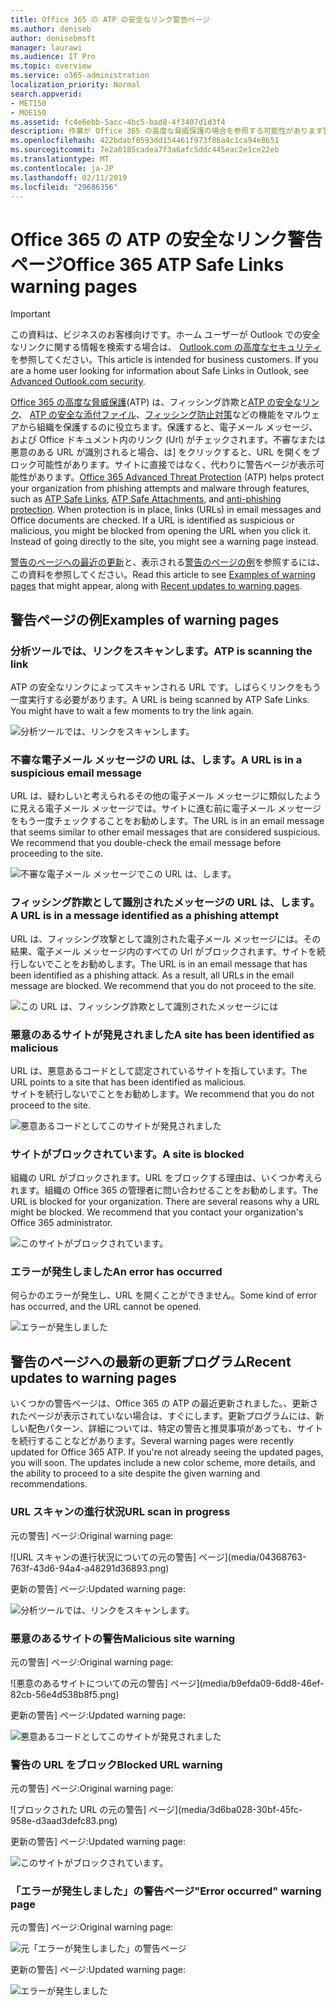 ```yaml
---
title: Office 365 の ATP の安全なリンク警告ページ
ms.author: deniseb
author: denisebmsft
manager: laurawi
ms.audience: IT Pro
ms.topic: overview
ms.service: o365-administration
localization_priority: Normal
search.appverid:
- MET150
- MOE150
ms.assetid: fc4e6ebb-5acc-4bc5-bad8-4f3407d1d3f4
description: 作業が Office 365 の高度な脅威保護の場合を参照する可能性があります警告ページの概要を取得します。
ms.openlocfilehash: 422bdabf0593dd154461f973f86a4c1ca94e8651
ms.sourcegitcommit: 7e2a0185cadea7f3a6afc5ddc445eac2e1ce22eb
ms.translationtype: MT
ms.contentlocale: ja-JP
ms.lasthandoff: 02/11/2019
ms.locfileid: "29686356"
---
```

# <a name="office-365-atp-safe-links-warning-pages"></a><span data-ttu-id="94bf9-103">Office 365 の ATP の安全なリンク警告ページ</span><span class="sxs-lookup"><span data-stu-id="94bf9-103">Office 365 ATP Safe Links warning pages</span></span>

> [!IMPORTANT]
> <span data-ttu-id="94bf9-p101">この資料は、ビジネスのお客様向けです。ホーム ユーザーが Outlook での安全なリンクに関する情報を検索する場合は、 [Outlook.com の高度なセキュリティ](https://support.office.com/article/advanced-outlook-com-security-for-office-365-subscribers-882d2243-eab9-4545-a58a-b36fee4a46e2)を参照してください。</span><span class="sxs-lookup"><span data-stu-id="94bf9-p101">This article is intended for business customers. If you are a home user looking for information about Safe Links in Outlook, see [Advanced Outlook.com security](https://support.office.com/article/advanced-outlook-com-security-for-office-365-subscribers-882d2243-eab9-4545-a58a-b36fee4a46e2).</span></span>

<span data-ttu-id="94bf9-p102">[Office 365 の高度な脅威保護](office-365-atp.md)(ATP) は、フィッシング詐欺と[ATP の安全なリンク](atp-safe-links.md)、 [ATP の安全な添付ファイル](atp-safe-attachments.md)、[フィッシング防止対策](anti-phishing-protection.md)などの機能をマルウェアから組織を保護するのに役立ちます。保護すると、電子メール メッセージ、および Office ドキュメント内のリンク (Url) がチェックされます。不審なまたは悪意のある URL が識別されると場合、は] をクリックすると、URL を開くをブロック可能性があります。サイトに直接ではなく、代わりに警告ページが表示可能性があります。</span><span class="sxs-lookup"><span data-stu-id="94bf9-p102">[Office 365 Advanced Threat Protection](office-365-atp.md) (ATP) helps protect your organization from phishing attempts and malware through features, such as [ATP Safe Links](atp-safe-links.md), [ATP Safe Attachments](atp-safe-attachments.md), and [anti-phishing protection](anti-phishing-protection.md). When protection is in place, links (URLs) in email messages and Office documents are checked. If a URL is identified as suspicious or malicious, you might be blocked from opening the URL when you click it. Instead of going directly to the site, you might see a warning page instead.</span></span> 
  
<span data-ttu-id="94bf9-110">[警告のページへの最近の更新](atp-safe-links-warning-pages.md#updates)と、表示される[警告のページの例](atp-safe-links-warning-pages.md#examples)を参照するには、この資料を参照してください。</span><span class="sxs-lookup"><span data-stu-id="94bf9-110">Read this article to see [Examples of warning pages](atp-safe-links-warning-pages.md#examples) that might appear, along with [Recent updates to warning pages](atp-safe-links-warning-pages.md#updates).</span></span>
  
## <a name="examples-of-warning-pages"></a><span data-ttu-id="94bf9-111">警告ページの例</span><span class="sxs-lookup"><span data-stu-id="94bf9-111">Examples of warning pages</span></span>

### <a name="atp-is-scanning-the-link"></a><span data-ttu-id="94bf9-112">分析ツールでは、リンクをスキャンします。</span><span class="sxs-lookup"><span data-stu-id="94bf9-112">ATP is scanning the link</span></span>

<span data-ttu-id="94bf9-p103">ATP の安全なリンクによってスキャンされる URL です。しばらくリンクをもう一度実行する必要があります。</span><span class="sxs-lookup"><span data-stu-id="94bf9-p103">A URL is being scanned by ATP Safe Links. You might have to wait a few moments to try the link again.</span></span>

![分析ツールでは、リンクをスキャンします。](media/ee8dd5ed-6b91-4248-b054-12b719e8d0ed.png)

### <a name="a-url-is-in-a-suspicious-email-message"></a><span data-ttu-id="94bf9-116">不審な電子メール メッセージの URL は、します。</span><span class="sxs-lookup"><span data-stu-id="94bf9-116">A URL is in a suspicious email message</span></span>

<span data-ttu-id="94bf9-p104">URL は、疑わしいと考えられるその他の電子メール メッセージに類似したように見える電子メール メッセージでは。サイトに進む前に電子メール メッセージをもう一度チェックすることをお勧めします。</span><span class="sxs-lookup"><span data-stu-id="94bf9-p104">The URL is in an email message that seems similar to other email messages that are considered suspicious. We recommend that you double-check the email message before proceeding to the site.</span></span>

![不審な電子メール メッセージでこの URL は、します。](media/33f57923-23e3-4b0f-838b-6ad589ba897b.png)

### <a name="a-url-is-in-a-message-identified-as-a-phishing-attempt"></a><span data-ttu-id="94bf9-120">フィッシング詐欺として識別されたメッセージの URL は、します。</span><span class="sxs-lookup"><span data-stu-id="94bf9-120">A URL is in a message identified as a phishing attempt</span></span>

<span data-ttu-id="94bf9-p105">URL は、フィッシング攻撃として識別された電子メール メッセージには。その結果、電子メール メッセージ内のすべての Url がブロックされます。サイトを続行しないでことをお勧めします。</span><span class="sxs-lookup"><span data-stu-id="94bf9-p105">The URL is in an email message that has been identified as a phishing attack. As a result, all URLs in the email message are blocked. We recommend that you do not proceed to the site.</span></span>

![この URL は、フィッシング詐欺として識別されたメッセージには](media/6e544a28-0604-4821-aba6-d5a57bb917e5.png)

### <a name="a-site-has-been-identified-as-malicious"></a><span data-ttu-id="94bf9-125">悪意のあるサイトが発見されました</span><span class="sxs-lookup"><span data-stu-id="94bf9-125">A site has been identified as malicious</span></span>

<span data-ttu-id="94bf9-126">URL は、悪意あるコードとして認定されているサイトを指しています。</span><span class="sxs-lookup"><span data-stu-id="94bf9-126">The URL points to a site that has been identified as malicious.</span></span>  <br/> <span data-ttu-id="94bf9-127">サイトを続行しないでことをお勧めします。</span><span class="sxs-lookup"><span data-stu-id="94bf9-127">We recommend that you do not proceed to the site.</span></span>

![悪意あるコードとしてこのサイトが発見されました](media/058883c8-23f0-4672-9c1c-66b084796177.png)

### <a name="a-site-is-blocked"></a><span data-ttu-id="94bf9-129">サイトがブロックされています。</span><span class="sxs-lookup"><span data-stu-id="94bf9-129">A site is blocked</span></span>

<span data-ttu-id="94bf9-p106">組織の URL がブロックされます。URL をブロックする理由は、いくつか考えられます。組織の Office 365 の管理者に問い合わせることをお勧めします。</span><span class="sxs-lookup"><span data-stu-id="94bf9-p106">The URL is blocked for your organization. There are several reasons why a URL might be blocked. We recommend that you contact your organization's Office 365 administrator.</span></span>

![このサイトがブロックされています。](media/6b4bda2d-a1e6-419e-8b10-588e83c3af3f.png)

### <a name="an-error-has-occurred"></a><span data-ttu-id="94bf9-134">エラーが発生しました</span><span class="sxs-lookup"><span data-stu-id="94bf9-134">An error has occurred</span></span>

<span data-ttu-id="94bf9-135">何らかのエラーが発生し、URL を開くことができません。</span><span class="sxs-lookup"><span data-stu-id="94bf9-135">Some kind of error has occurred, and the URL cannot be opened.</span></span>

![エラーが発生しました](media/2f7465a4-1cf4-4c1c-b7d4-3c07e4b795b4.png)

## <a name="recent-updates-to-warning-pages"></a><span data-ttu-id="94bf9-137">警告のページへの最新の更新プログラム</span><span class="sxs-lookup"><span data-stu-id="94bf9-137">Recent updates to warning pages</span></span>

<span data-ttu-id="94bf9-p107">いくつかの警告ページは、Office 365 の ATP の最近更新されました。、更新されたページが表示されていない場合は、すぐにします。更新プログラムには、新しい配色パターン、詳細については、特定の警告と推奨事項があっても、サイトを続行することなどがあります。</span><span class="sxs-lookup"><span data-stu-id="94bf9-p107">Several warning pages were recently updated for Office 365 ATP. If you're not already seeing the updated pages, you will soon. The updates include a new color scheme, more details, and the ability to proceed to a site despite the given warning and recommendations.</span></span>

### <a name="url-scan-in-progress"></a><span data-ttu-id="94bf9-141">URL スキャンの進行状況</span><span class="sxs-lookup"><span data-stu-id="94bf9-141">URL scan in progress</span></span>

<span data-ttu-id="94bf9-142">元の警告] ページ:</span><span class="sxs-lookup"><span data-stu-id="94bf9-142">Original warning page:</span></span>

![URL スキャンの進行状況についての元の警告] ページ](media/04368763-763f-43d6-94a4-a48291d36893.png)

<span data-ttu-id="94bf9-144">更新の警告] ページ:</span><span class="sxs-lookup"><span data-stu-id="94bf9-144">Updated warning page:</span></span>

![分析ツールでは、リンクをスキャンします。](media/ee8dd5ed-6b91-4248-b054-12b719e8d0ed.png)

### <a name="malicious-site-warning"></a><span data-ttu-id="94bf9-146">悪意のあるサイトの警告</span><span class="sxs-lookup"><span data-stu-id="94bf9-146">Malicious site warning</span></span>

<span data-ttu-id="94bf9-147">元の警告] ページ:</span><span class="sxs-lookup"><span data-stu-id="94bf9-147">Original warning page:</span></span>

![悪意のあるサイトについての元の警告] ページ](media/b9efda09-6dd8-46ef-82cb-56e4d538b8f5.png)

<span data-ttu-id="94bf9-149">更新の警告] ページ:</span><span class="sxs-lookup"><span data-stu-id="94bf9-149">Updated warning page:</span></span>

![悪意あるコードとしてこのサイトが発見されました](media/058883c8-23f0-4672-9c1c-66b084796177.png)

### <a name="blocked-url-warning"></a><span data-ttu-id="94bf9-151">警告の URL をブロック</span><span class="sxs-lookup"><span data-stu-id="94bf9-151">Blocked URL warning</span></span>

<span data-ttu-id="94bf9-152">元の警告] ページ:</span><span class="sxs-lookup"><span data-stu-id="94bf9-152">Original warning page:</span></span>

![ブロックされた URL の元の警告] ページ](media/3d6ba028-30bf-45fc-958e-d3aad3defc83.png)

<span data-ttu-id="94bf9-154">更新の警告] ページ:</span><span class="sxs-lookup"><span data-stu-id="94bf9-154">Updated warning page:</span></span>

![このサイトがブロックされています。](media/6b4bda2d-a1e6-419e-8b10-588e83c3af3f.png)

### <a name="error-occurred-warning-page"></a><span data-ttu-id="94bf9-156">「エラーが発生しました」の警告ページ</span><span class="sxs-lookup"><span data-stu-id="94bf9-156">"Error occurred" warning page</span></span>

<span data-ttu-id="94bf9-157">元の警告] ページ:</span><span class="sxs-lookup"><span data-stu-id="94bf9-157">Original warning page:</span></span>

![元「エラーが発生しました」の警告ページ](media/9aaa4383-2f23-48be-bdaa-8efbcb2acc70.png)

<span data-ttu-id="94bf9-159">更新の警告] ページ:</span><span class="sxs-lookup"><span data-stu-id="94bf9-159">Updated warning page:</span></span>

![エラーが発生しました](media/2f7465a4-1cf4-4c1c-b7d4-3c07e4b795b4.png)
   
